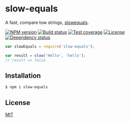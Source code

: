 # slow-equals

A fast, compare tow strings, [slowequals](https://crackstation.net/hashing-security.htm#slowequals).

  [![NPM version][npm-img]][npm-url]
  [![Build status][travis-img]][travis-url]
  [![Test coverage][coveralls-img]][coveralls-url]
  [![License][license-img]][license-url]
  [![Dependency status][david-img]][david-url]

```js
var slowEquals = require('slow-equals');

var result = slow('Hello', 'hello');
// result => false
```

## Installation

```bash
$ npm i slow-equals
```

## License

  [MIT](LICENSE)

[npm-img]: https://img.shields.io/npm/v/slow-equals.svg?style=flat-square
[npm-url]: https://npmjs.org/package/slow-equals
[travis-img]: https://img.shields.io/travis/fundon/slow-equals.svg?style=flat-square
[travis-url]: https://travis-ci.org/trekjs/slow-equals
[coveralls-img]: https://img.shields.io/coveralls/fundon/slow-equals.svg?style=flat-square
[coveralls-url]: https://coveralls.io/r/fundon/slow-equals?branch=master
[license-img]: https://img.shields.io/badge/license-MIT-green.svg?style=flat-square
[license-url]: LICENSE
[david-img]: https://img.shields.io/david/fundon/slow-equals.svg?style=flat-square
[david-url]: https://david-dm.org/fundon/slow-equals
